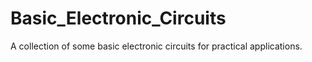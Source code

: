 # Basic_Electronic_Circuits
 A collection of some basic electronic circuits for practical applications.
